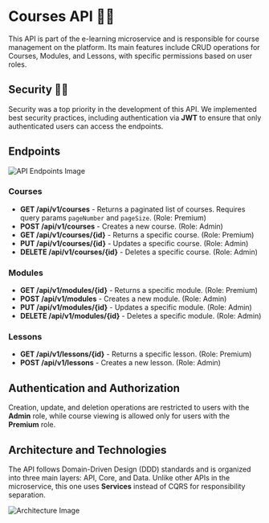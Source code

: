 <body>

<h1>Courses API 🧑‍🎓</h1>
<p>This API is part of the e-learning microservice and is responsible for course management on the platform. Its main features include CRUD operations for Courses, Modules, and Lessons, with specific permissions based on user roles.</p>

<h2>Security 👮‍♂️</h2>
<p>Security was a top priority in the development of this API. We implemented best security practices, including authentication via <strong>JWT</strong> to ensure that only authenticated users can access the endpoints.</p>

<h2>Endpoints</h2>

<img src="https://github.com/user-attachments/assets/88712ed5-8b3e-474f-ad47-d644df8df6e0" alt="API Endpoints Image">

<h3>Courses</h3>
<ul>
  <li><strong>GET /api/v1/courses</strong> - Returns a paginated list of courses. Requires query params <code>pageNumber</code> and <code>pageSize</code>. (Role: Premium)</li>
  <li><strong>POST /api/v1/courses</strong> - Creates a new course. (Role: Admin)</li>
  <li><strong>GET /api/v1/courses/{id}</strong> - Returns a specific course. (Role: Premium)</li>
  <li><strong>PUT /api/v1/courses/{id}</strong> - Updates a specific course. (Role: Admin)</li>
  <li><strong>DELETE /api/v1/courses/{id}</strong> - Deletes a specific course. (Role: Admin)</li>
</ul>

<h3>Modules</h3>
<ul>
  <li><strong>GET /api/v1/modules/{id}</strong> - Returns a specific module. (Role: Premium)</li>
  <li><strong>POST /api/v1/modules</strong> - Creates a new module. (Role: Admin)</li>
  <li><strong>PUT /api/v1/modules/{id}</strong> - Updates a specific module. (Role: Admin)</li>
  <li><strong>DELETE /api/v1/modules/{id}</strong> - Deletes a specific module. (Role: Admin)</li>
</ul>

<h3>Lessons</h3>
<ul>
  <li><strong>GET /api/v1/lessons/{id}</strong> - Returns a specific lesson. (Role: Premium)</li>
  <li><strong>POST /api/v1/lessons</strong> - Creates a new lesson. (Role: Admin)</li>
</ul>

<h2>Authentication and Authorization</h2>
<p>Creation, update, and deletion operations are restricted to users with the <strong>Admin</strong> role, while course viewing is allowed only for users with the <strong>Premium</strong> role.</p>

<h2>Architecture and Technologies</h2>
<p>The API follows Domain-Driven Design (DDD) standards and is organized into three main layers: API, Core, and Data. Unlike other APIs in the microservice, this one uses <strong>Services</strong> instead of CQRS for responsibility separation.</p>

<img src="https://github.com/user-attachments/assets/019b7173-976e-4e8a-aa51-b1e93153d4c9" alt="Architecture Image">

</body>
